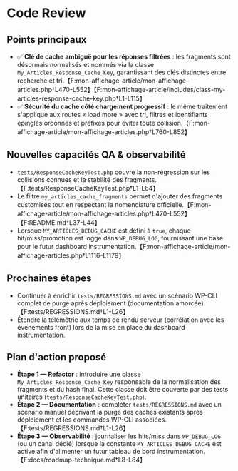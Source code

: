# Code Review

## Points principaux

- ✅ **Clé de cache ambiguë pour les réponses filtrées** : les fragments sont désormais normalisés et nommés via la classe `My_Articles_Response_Cache_Key`, garantissant des clés distinctes entre recherche et tri.【F:mon-affichage-article/mon-affichage-articles.php†L470-L552】【F:mon-affichage-article/includes/class-my-articles-response-cache-key.php†L1-L115】
- ✅ **Sécurité du cache côté chargement progressif** : le même traitement s'applique aux routes « load more » avec tri, filtres et identifiants épinglés ordonnés et préfixés pour éviter toute collision.【F:mon-affichage-article/mon-affichage-articles.php†L760-L852】

## Nouvelles capacités QA & observabilité

- `tests/ResponseCacheKeyTest.php` couvre la non-régression sur les collisions connues et la stabilité des fragments.【F:tests/ResponseCacheKeyTest.php†L1-L64】
- Le filtre `my_articles_cache_fragments` permet d'ajouter des fragments customisés tout en respectant la nomenclature officielle.【F:mon-affichage-article/mon-affichage-articles.php†L470-L552】【F:README.md†L37-L44】
- Lorsque `MY_ARTICLES_DEBUG_CACHE` est défini à `true`, chaque hit/miss/promotion est loggé dans `WP_DEBUG_LOG`, fournissant une base pour le futur dashboard instrumentation.【F:mon-affichage-article/mon-affichage-articles.php†L1116-L1179】

## Prochaines étapes

- Continuer à enrichir `tests/REGRESSIONS.md` avec un scénario WP-CLI complet de purge après déploiement (documentation amorcée).【F:tests/REGRESSIONS.md†L1-L26】
- Étendre la télémétrie aux temps de rendu serveur (corrélation avec les événements front) lors de la mise en place du dashboard instrumentation.

## Plan d'action proposé

- **Étape 1 — Refactor** : introduire une classe `My_Articles_Response_Cache_Key` responsable de la normalisation des fragments et du hash final. Cette classe doit être couverte par des tests unitaires (`tests/ResponseCacheKeyTest.php`).
- **Étape 2 — Documentation** : compléter `tests/REGRESSIONS.md` avec un scénario manuel décrivant la purge des caches existants après déploiement et les commandes WP-CLI associées.【F:tests/REGRESSIONS.md†L1-L26】
- **Étape 3 — Observabilité** : journaliser les hits/miss dans `WP_DEBUG_LOG` (ou un canal dédié) lorsque la constante `MY_ARTICLES_DEBUG_CACHE` est active afin d'alimenter un futur tableau de bord instrumentation.【F:docs/roadmap-technique.md†L8-L84】

